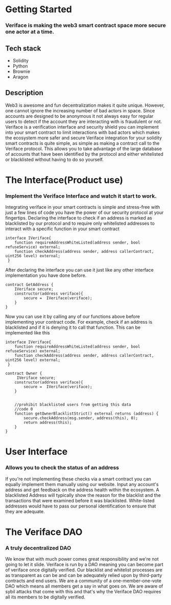 # Getting Started

### Veriface is making the web3 smart contract space more secure one actor at a time.

## Tech stack
- Solidity
- Python
- Brownie
- Aragon

## Description

Web3 is awesome and fun decentralization makes it quite unique. However, one cannot ignore the increasing number of bad actors in space. 
Since accounts are designed to be anonymous it not always easy for regular users to detect if the account they are interacting with is fraudulent or not.
Veriface is a verification interface and security shield you can implement into your smart contract to limit interactions with bad actors which makes the ecosystem more safer and secure
Veriface integration for your solidity smart contracts is quite simple, as simple as making a contract call to the Veriface protocol. This allows you to take advantage of the large database of accounts that have been identified by the protocol and either whitelisted or blacklisted without having to do so yourself.


# The Interface(Product use)
### Implement the Veriface Interface and watch it start to work.

Integrating veriface in your smart contracts is simple and stress-free with just a few lines of code you have the power of our security protocol at your fingertips.
Declaring the interface to check if an address is marked as blacklisted by our protocol and to require only whitelisted addresses to interact with a specific function in your smart contract

```solidity
interface IVeriface{
    function requireAddressWhiteListed(address sender, bool refuseService) external;
    function checkAddress(address sender, address callerContract, uint256 level) external;
 }
```
After declaring the interface you can use it just like any other interface implementation you have done before.

```solidity
contract GetAddress {
    IVeriface secure;
    constructor(address veriface){
        secure =  IVeriface(veriface);
    }
}
```
Now you can use it by calling any of our functions above before implementing your contract code. 
For example, check if an address is blacklisted and if it is denying it to call that function. This can be implemented like this

```solidity
interface IVeriface{
    function requireAddressWhiteListed(address sender, bool refuseService) external;
    function checkAddress(address sender, address callerContract, uint256 level) external;
 }

contract Owner {
     IVeriface secure;
    constructor(address veriface){
        secure =  IVeriface(veriface);
    }

    
    //prohibit blacklisted users from getting this data
    //code 0
    function getOwnerBlacklistStrict() external returns (address) {
        secure.checkAddress(msg.sender, address(this), 0);
        return address(this);
    }
}
```


# User Interface
### Allows you to check the status of an address

If you're not implementing these checks via a smart contract you can equally implement them manually using our website. 
Input any account's address and get feedback on the address health within the ecosystem. 
A blacklisted Address will typically show the reason for the blacklist and the transactions that were examined before it was blacklisted.
White-listed addresses would have to pass our personal identification to ensure that they are adequate. 


# The Veriface DAO
### A truly decentralized DAO

We know that with much power comes great responsibility and we're not going to let it slide. Veriface is run by a DAO meaning you can become part of veriface once digitally verified. Our blacklist and whitelist processes are as transparent as can be and can be adequately relied upon by third-party contracts and end users. We are a community of a one-member-one-vote DAO which means all members get a say in what goes on. We are aware of sybil attacks that come with this and that's why the Veriface DAO requires all its members to be digitally verified.
